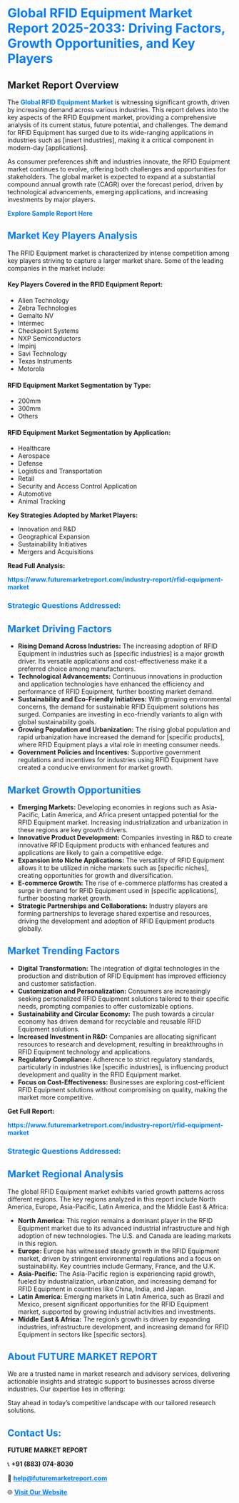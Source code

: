 <h1 style="color: #007BFF;">Global RFID Equipment Market Report 2025-2033: Driving Factors, Growth Opportunities, and Key Players</h1>

<section id="overview">
<h2>Market Report Overview</h2>
<p>The <a href="https://www.futuremarketreport.com/industry-report/rfid-equipment-market" style="color: #007BFF; text-decoration: none;"><strong>Global RFID Equipment Market</strong></a> is witnessing significant growth, driven by increasing demand across various industries. This report delves into the key aspects of the RFID Equipment market, providing a comprehensive analysis of its current status, future potential, and challenges. The demand for RFID Equipment has surged due to its wide-ranging applications in industries such as [insert industries], making it a critical component in modern-day [applications].</p>
<p>As consumer preferences shift and industries innovate, the RFID Equipment market continues to evolve, offering both challenges and opportunities for stakeholders. The global market is expected to expand at a substantial compound annual growth rate (CAGR) over the forecast period, driven by technological advancements, emerging applications, and increasing investments by major players.</p>
</section>

<section id="overview">
<p><a href="https://www.futuremarketreport.com/request-sample/reportId=76564" style="color: #007BFF; text-decoration: none;"><strong>Explore Sample Report Here</strong></a></p>
</section>

<section id="key-players">
<h2 style="color: #007BFF;">Market Key Players Analysis</h2>
<p>The RFID Equipment market is characterized by intense competition among key players striving to capture a larger market share. Some of the leading companies in the market include:</p>
<h4>Key Players Covered in the RFID Equipment Report:</h4>
<ul><li>Alien Technology</li><li>Zebra Technologies</li><li>Gemalto NV</li><li>Intermec</li><li>Checkpoint Systems</li><li>NXP Semiconductors</li><li>Impinj</li><li>Savi Technology</li><li>Texas Instruments</li><li>Motorola</li></ul>
<h4>RFID Equipment Market Segmentation by Type:</h4>
<ul><li>200mm</li><li>300mm</li><li>Others</li></ul>

<h4>RFID Equipment Market Segmentation by Application:</h4>
<ul><li>Healthcare</li><li>Aerospace</li><li>Defense</li><li>Logistics and Transportation</li><li>Retail</li><li>Security and Access Control Application</li><li>Automotive</li><li>Animal Tracking</li></ul>
<p><strong>Key Strategies Adopted by Market Players:</strong></p>
<ul>
<li>Innovation and R&D</li>
<li>Geographical Expansion</li>
<li>Sustainability Initiatives</li>
<li>Mergers and Acquisitions</li>
</ul>
</section>

<section>
<p><strong>Read Full Analysis: </strong></p><a href="https://www.futuremarketreport.com/industry-report/rfid-equipment-market" style="color: #007BFF; text-decoration: none;"><strong>https://www.futuremarketreport.com/industry-report/rfid-equipment-market</strong></a>
<h3 style="color: #007BFF;">Strategic Questions Addressed:</h3>
</section>

<section id="driving-factors">
<h2 style="color: #007BFF;">Market Driving Factors</h2>
<ul>
<li><strong>Rising Demand Across Industries:</strong> The increasing adoption of RFID Equipment in industries such as [specific industries] is a major growth driver. Its versatile applications and cost-effectiveness make it a preferred choice among manufacturers.</li>
<li><strong>Technological Advancements:</strong> Continuous innovations in production and application technologies have enhanced the efficiency and performance of RFID Equipment, further boosting market demand.</li>
<li><strong>Sustainability and Eco-Friendly Initiatives:</strong> With growing environmental concerns, the demand for sustainable RFID Equipment solutions has surged. Companies are investing in eco-friendly variants to align with global sustainability goals.</li>
<li><strong>Growing Population and Urbanization:</strong> The rising global population and rapid urbanization have increased the demand for [specific products], where RFID Equipment plays a vital role in meeting consumer needs.</li>
<li><strong>Government Policies and Incentives:</strong> Supportive government regulations and incentives for industries using RFID Equipment have created a conducive environment for market growth.</li>
</ul>
</section>

<section id="growth-opportunities">
<h2 style="color: #007BFF;">Market Growth Opportunities</h2>
<ul>
<li><strong>Emerging Markets:</strong> Developing economies in regions such as Asia-Pacific, Latin America, and Africa present untapped potential for the RFID Equipment market. Increasing industrialization and urbanization in these regions are key growth drivers.</li>
<li><strong>Innovative Product Development:</strong> Companies investing in R&D to create innovative RFID Equipment products with enhanced features and applications are likely to gain a competitive edge.</li>
<li><strong>Expansion into Niche Applications:</strong> The versatility of RFID Equipment allows it to be utilized in niche markets such as [specific niches], creating opportunities for growth and diversification.</li>
<li><strong>E-commerce Growth:</strong> The rise of e-commerce platforms has created a surge in demand for RFID Equipment used in [specific applications], further boosting market growth.</li>
<li><strong>Strategic Partnerships and Collaborations:</strong> Industry players are forming partnerships to leverage shared expertise and resources, driving the development and adoption of RFID Equipment products globally.</li>
</ul>
</section>

<section id="trending-factors">
<h2 style="color: #007BFF;">Market Trending Factors</h2>
<ul>
<li><strong>Digital Transformation:</strong> The integration of digital technologies in the production and distribution of RFID Equipment has improved efficiency and customer satisfaction.</li>
<li><strong>Customization and Personalization:</strong> Consumers are increasingly seeking personalized RFID Equipment solutions tailored to their specific needs, prompting companies to offer customizable options.</li>
<li><strong>Sustainability and Circular Economy:</strong> The push towards a circular economy has driven demand for recyclable and reusable RFID Equipment solutions.</li>
<li><strong>Increased Investment in R&D:</strong> Companies are allocating significant resources to research and development, resulting in breakthroughs in RFID Equipment technology and applications.</li>
<li><strong>Regulatory Compliance:</strong> Adherence to strict regulatory standards, particularly in industries like [specific industries], is influencing product development and quality in the RFID Equipment market.</li>
<li><strong>Focus on Cost-Effectiveness:</strong> Businesses are exploring cost-efficient RFID Equipment solutions without compromising on quality, making the market more competitive.</li>
</ul>
</section>

<section>
<p><strong>Get Full Report: </strong></p><a href="https://www.futuremarketreport.com/industry-report/rfid-equipment-market" style="color: #007BFF; text-decoration: none;"><strong>https://www.futuremarketreport.com/industry-report/rfid-equipment-market</strong></a>
<h3 style="color: #007BFF;">Strategic Questions Addressed:</h3>
</section>


<section id="regional-analysis">
<h2 style="color: #007BFF;">Market Regional Analysis</h2>
<p>The global RFID Equipment market exhibits varied growth patterns across different regions. The key regions analyzed in this report include North America, Europe, Asia-Pacific, Latin America, and the Middle East & Africa:</p>
<ul>
<li><strong>North America:</strong> This region remains a dominant player in the RFID Equipment market due to its advanced industrial infrastructure and high adoption of new technologies. The U.S. and Canada are leading markets in this region.</li>
<li><strong>Europe:</strong> Europe has witnessed steady growth in the RFID Equipment market, driven by stringent environmental regulations and a focus on sustainability. Key countries include Germany, France, and the U.K.</li>
<li><strong>Asia-Pacific:</strong> The Asia-Pacific region is experiencing rapid growth, fueled by industrialization, urbanization, and increasing demand for RFID Equipment in countries like China, India, and Japan.</li>
<li><strong>Latin America:</strong> Emerging markets in Latin America, such as Brazil and Mexico, present significant opportunities for the RFID Equipment market, supported by growing industrial activities and investments.</li>
<li><strong>Middle East & Africa:</strong> The region’s growth is driven by expanding industries, infrastructure development, and increasing demand for RFID Equipment in sectors like [specific sectors].</li>
</ul>
</section>

<footer>
<h2 style="color: #007BFF;">About FUTURE MARKET REPORT</h2>
<p>We are a trusted name in market research and advisory services, delivering actionable insights and strategic support to businesses across diverse industries. Our expertise lies in offering:</p>

<p>Stay ahead in today’s competitive landscape with our tailored research solutions.</p>

<h2 style="color: #007BFF;">Contact Us:</h2>
<p><strong>FUTURE MARKET REPORT</strong></p>
<p>📞 <strong>+91 (883) 074-8030</strong></p>
<p>📧 <strong><a href="mailto:help@futuremarketreport.com" style="color: #007BFF;">help@futuremarketreport.com</a></strong></p>
<p>🌐 <strong><a href="https://www.futuremarketreport.com/" style="color: #007BFF;">Visit Our Website</a></strong></p>
</footer>